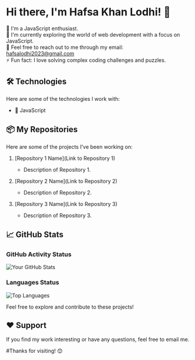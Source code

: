 # Hi there, I'm Hafsa Khan Lodhi! 👋

🚀 I'm a JavaScript enthusiast.</br>
🌱 I'm currently exploring the world of web development with a focus on JavaScript.</br>
💬 Feel free to reach out to me through my email: hafsalodhi2023@gmail.com</br>
⚡ Fun fact: I love solving complex coding challenges and puzzles.</br>

## 🛠️ Technologies

Here are some of the technologies I work with:

- 🔧 JavaScript

## 📦 My Repositories

Here are some of the projects I've been working on:

1. [Repository 1 Name](Link to Repository 1)
   - Description of Repository 1.

2. [Repository 2 Name](Link to Repository 2)
   - Description of Repository 2.

3. [Repository 3 Name](Link to Repository 3)
   - Description of Repository 3.

## 📈 GitHub Stats

<h3>GitHub Activity Status</h3>

![Your GitHub Stats](https://github-readme-stats.vercel.app/api?username=hafsalodhi2023&show_icons=true) </br>

<h3>Languages Status</h3>

![Top Languages](https://github-readme-stats.vercel.app/api/top-langs/?username=hafsalodhi2023)

Feel free to explore and contribute to these projects!

## ❤️ Support

If you find my work interesting or have any questions, feel free to email me.

#Thanks for visiting! 😊
